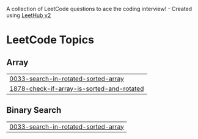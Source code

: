 A collection of LeetCode questions to ace the coding interview! - Created using [LeetHub v2](https://github.com/arunbhardwaj/LeetHub-2.0)
<!---LeetCode Topics Start-->
# LeetCode Topics
## Array
|  |
| ------- |
| [0033-search-in-rotated-sorted-array](https://github.com/vaibhavv144/leetcode_ques/tree/master/0033-search-in-rotated-sorted-array) |
| [1878-check-if-array-is-sorted-and-rotated](https://github.com/vaibhavv144/leetcode_ques/tree/master/1878-check-if-array-is-sorted-and-rotated) |
## Binary Search
|  |
| ------- |
| [0033-search-in-rotated-sorted-array](https://github.com/vaibhavv144/leetcode_ques/tree/master/0033-search-in-rotated-sorted-array) |
<!---LeetCode Topics End-->